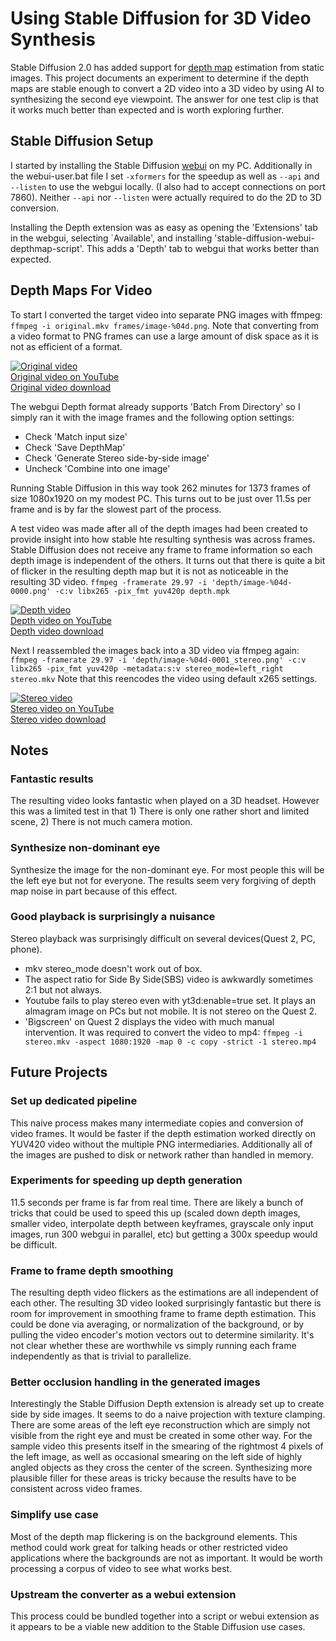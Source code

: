 # Using Stable Diffusion for 3D Video Synthesis

Stable Diffusion 2.0 has added support for [depth map](https://huggingface.co/stabilityai/stable-diffusion-2-depth) estimation from static images.  This project documents an experiment to determine if the depth maps are stable enough to convert a 2D video into a 3D video by using AI to synthesizing the second eye viewpoint.  The answer for one test clip is that it works much better than expected and is worth exploring further.

## Stable Diffusion Setup

I started by installing the Stable Diffusion [webui](https://github.com/AUTOMATIC1111/stable-diffusion-webui) on my PC.  Additionally in the webui-user.bat file I set `-xformers` for the speedup as well as `--api` and `--listen` to use the webgui locally.  (I also had to accept connections on port 7860).  Neither `--api` nor `--listen` were actually required to do the 2D to 3D conversion.

Installing the Depth extension was as easy as opening the 'Extensions' tab in the webgui, selecting `Available', and installing 'stable-diffusion-webui-depthmap-script'.  This adds a 'Depth' tab to webgui that works better than expected.

## Depth Maps For Video

To start I converted the target video into separate PNG images with ffmpeg: `ffmpeg -i original.mkv frames/image-%04d.png`.  Note that converting from a video format to PNG frames can use a large amount of disk space as it is not as efficient of a format.

[![Original video](https://img.youtube.com/vi/SfrOwzHhQKU/0.jpg)](https://youtu.be/SfrOwzHhQKU)<br>
[Original video on YouTube](https://youtu.be/SfrOwzHhQKU)<br>
[Original video download](video/original.mkv)

The webgui Depth format already supports 'Batch From Directory' so I simply ran it with the image frames and the following option settings:
* Check 'Match input size'
* Check 'Save DepthMap'
* Check 'Generate Stereo side-by-side image'
* Uncheck 'Combine into one image'

Running Stable Diffusion in this way took 262 minutes for 1373 frames of size 1080x1920 on my modest PC.  This turns out to be just over 11.5s per frame and is by far the slowest part of the process.

A test video was made after all of the depth images had been created to provide insight into how stable hte resulting synthesis was across frames.  Stable Diffusion does not receive any frame to frame information so each depth image is independent of the others.  It turns out that there is quite a bit of flicker in the resulting depth map but it is not as noticeable in the resulting 3D video. `ffmpeg -framerate 29.97 -i 'depth/image-%04d-0000.png' -c:v libx265 -pix_fmt yuv420p depth.mpk`

[![Depth video](https://img.youtube.com/vi/R_KGRCTsQVc/0.jpg)](https://youtu.be/R_KGRCTsQVc)<br>
[Depth video on YouTube](https://youtu.be/R_KGRCTsQVc)<br>
[Depth video download](video/depth.mkv)

Next I reassembled the images back into a 3D video via ffmpeg again: `ffmpeg -framerate 29.97 -i 'depth/image-%04d-0001_stereo.png' -c:v libx265 -pix_fmt yuv420p -metadata:s:v stereo_mode=left_right stereo.mkv`  Note that this reencodes the video using default x265 settings.

[![Stereo video](https://img.youtube.com/vi/wCGxXOy_RDs/0.jpg)](https://youtu.be/wCGxXOy_RDs)<br>
[Stereo video on YouTube](https://youtu.be/wCGxXOy_RDs)<br>
[Stereo video download](video/stereo.mkv)

## Notes

### Fantastic results

The resulting video looks fantastic when played on a 3D headset.  However this was a limited test in that 1) There is only one rather short and limited scene, 2) There is not much camera motion.

### Synthesize non-dominant eye

Synthesize the image for the non-dominant eye.  For most people this will be the left eye but not for everyone.  The results seem very forgiving of depth map noise in part because of this effect.

### Good playback is surprisingly a nuisance

Stereo playback was surprisingly difficult on several devices(Quest 2, PC, phone).
* mkv stereo_mode doesn't work out of box.
* The aspect ratio for Side By Side(SBS) video is awkwardly sometimes 2:1 but not always.
* Youtube fails to play stereo even with yt3d:enable=true set.  It plays an almagram image on PCs but not mobile.  It is not stereo on the Quest 2.
* 'Bigscreen' on Quest 2 displays the video with much manual intervention. It was required to convert the video to mp4: `ffmpeg -i stereo.mkv -aspect 1080:1920 -map 0 -c copy -strict -1 stereo.mp4`

##  Future Projects

### Set up dedicated pipeline

This naive process makes many intermediate copies and conversion of video frames.  It would be faster if the depth estimation worked directly on YUV420 video without the multiple PNG intermediaries.  Additionally all of the images are pushed to disk or network rather than handled in memory.

### Experiments for speeding up depth generation

11.5 seconds per frame is far from real time.  There are likely a bunch of tricks that could be used to speed this up (scaled down depth images, smaller video, interpolate depth between keyframes, grayscale only input images, run 300 webgui in parallel, etc) but getting a 300x speedup would be difficult.

### Frame to frame depth smoothing

The resulting depth video flickers as the estimations are all independent of each other. The resulting 3D video looked surprisingly fantastic but there is room for improvement in smoothing frame to frame depth estimation.  This could be done via averaging, or normalization of the background, or by pulling the video encoder's motion vectors out to determine similarity.  It's not clear whether these are worthwhile vs simply running each frame independently as that is trivial to parallelize.

### Better occlusion handling in the generated images

Interestingly the Stable Diffusion Depth extension is already set up to create side by side images.  It seems to do a naive projection with texture clamping.  There are some areas of the left eye reconstruction which are simply not visible from the right eye and must be created in some other way.  For the sample video this presents itself in the smearing of the rightmost 4 pixels of the left image, as well as occasional smearing on the left side of highly angled objects as they cross the center of the screen.  Synthesizing more plausible filler for these areas is tricky because the results have to be consistent across video frames.

### Simplify use case

Most of the depth map flickering is on the background elements.  This method could work great for talking heads or other restricted video applications where the backgrounds are not as important.  It would be worth processing a corpus of video to see what works best.

### Upstream the converter as a webui extension

This process could be bundled together into a script or webui extension as it appears to be a viable new addition to the Stable Diffusion use cases.
